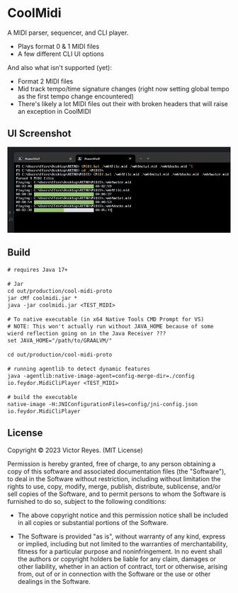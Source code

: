 CoolMidi
========
A MIDI parser, sequencer, and CLI player.
* Plays format 0 & 1 MIDI files
* A few different CLI UI options

And also what isn't supported (yet):
* Format 2 MIDI files
* Mid track tempo/time signature changes (right now setting global tempo as the first tempo change encountered)
* There's likely a lot MIDI files out their with broken headers that will raise an exception in CoolMIDI

UI Screenshot
-------------
<img src="/Screenshot%202023-11-02%20010229.png" width=898>

Build
-----
```
# requires Java 17+

# Jar
cd out/production/cool-midi-proto
jar cMf coolmidi.jar *
java -jar coolmidi.jar <TEST_MIDI>

# To native executable (in x64 Native Tools CMD Prompt for VS)
# NOTE: This won't actually run without JAVA_HOME because of some wierd reflection going on in the Java Receiver ???
set JAVA_HOME="/path/to/GRAALVM/"

cd out/production/cool-midi-proto

# running agentlib to detect dynamic features
java -agentlib:native-image-agent=config-merge-dir=./config io.feydor.MidiCliPlayer <TEST_MIDI>

# build the executable
native-image -H:JNIConfigurationFiles=config/jni-config.json io.feydor.MidiCliPlayer
```

License
-------
Copyright © 2023 Victor Reyes. (MIT License)  

Permission is hereby granted, free of charge, to any person obtaining a copy of
this software and associated documentation files (the "Software"), to deal in
the Software without restriction, including without limitation the rights to
use, copy, modify, merge, publish, distribute, sublicense, and/or sell copies of
the Software, and to permit persons to whom the Software is furnished to do so,
subject to the following conditions:

* The above copyright notice and this permission notice shall be included in
  all copies or substantial portions of the Software.

* The Software is provided "as is", without warranty of any kind, express or
  implied, including but not limited to the warranties of merchantability,
  fitness for a particular purpose and noninfringement. In no event shall the
  authors or copyright holders be liable for any claim, damages or other
  liability, whether in an action of contract, tort or otherwise, arising from,
  out of or in connection with the Software or the use or other dealings in the
  Software.
